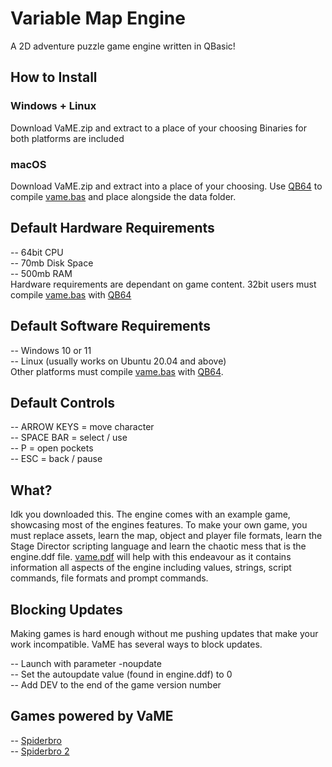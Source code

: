# Variable Map Engine

A 2D adventure puzzle game engine written in QBasic!

## How to Install
### Windows + Linux
Download VaME.zip and extract to a place of your choosing Binaries for both platforms are included

### macOS
Download VaME.zip and extract into a place of your choosing. Use [QB64](https://github.com/QB64Official/qb64) to compile [vame.bas](https://github.com/pforpond/VaME/blob/main/vame.bas) and place alongside the data folder.

## Default Hardware Requirements
-- 64bit CPU  
-- 70mb Disk Space  
-- 500mb RAM  
Hardware requirements are dependant on game content. 32bit users must compile [vame.bas](https://github.com/pforpond/VaME/blob/main/vame.bas) with [QB64](https://github.com/QB64Official/qb64)

## Default Software Requirements
-- Windows 10 or 11  
-- Linux (usually works on Ubuntu 20.04 and above)  
Other platforms must compile [vame.bas](https://github.com/pforpond/VaME/blob/main/vame.bas) with [QB64](https://github.com/QB64Official/qb64).

## Default Controls
-- ARROW KEYS = move character  
-- SPACE BAR = select / use  
-- P = open pockets  
-- ESC = back / pause

## What?
Idk you downloaded this. The engine comes with an example game, showcasing most of the engines features. To make your own game, you must replace assets, learn the map, object and player file formats, learn the Stage Director scripting language and learn the chaotic mess that is the engine.ddf file. [vame.pdf](https://github.com/pforpond/VaME/blob/main/vame.pdf) will help with this endeavour as it contains information all aspects of the engine including values, strings, script commands, file formats and prompt commands.

## Blocking Updates
Making games is hard enough without me pushing updates that make your work incompatible. VaME has several ways to block updates.  

-- Launch with parameter -noupdate  
-- Set the autoupdate value (found in engine.ddf) to 0  
-- Add DEV to the end of the game version number  

## Games powered by VaME
-- [Spiderbro](https://studiopond.co.uk/spiderbro)  
-- [Spiderbro 2](https://studiopond.co.uk/spiderbro-2)  